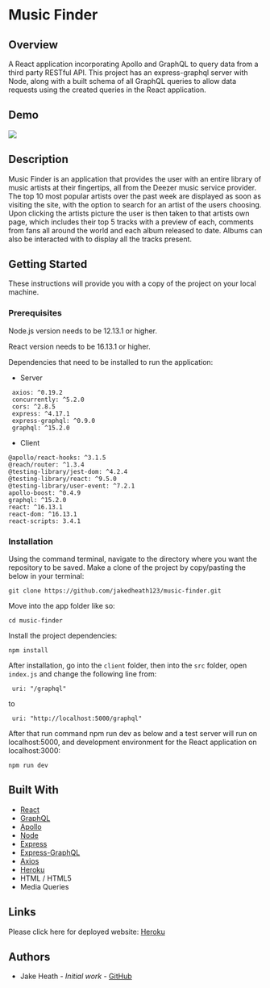 # Music Finder

## Overview
   
   A React application incorporating Apollo and GraphQL to query data from a third party RESTful API. This project has an express-graphql server with Node, along with a built schema of all GraphQL queries to allow data requests using the created queries in the React application. 
   
## Demo

![](demo.gif)
    
## Description
   
 Music Finder is an application that provides the user with an entire library of music artists at their fingertips, all from the Deezer music service provider. The top 10 most popular artists over the past week are displayed as soon as visiting the site, with the option to search for an artist of the users choosing. Upon clicking the artists picture the user is then taken to that artists own page, which includes their top 5 tracks with a preview of each, comments from fans all around the world and each album released to date. Albums can also be interacted with to display all the tracks present.
   
## Getting Started
These instructions will provide you with a copy of the project on your local machine.

### Prerequisites
      
Node.js version needs to be 12.13.1 or higher. 

React version needs to be 16.13.1 or higher.
      
Dependencies that need to be installed to run the application:

- Server
``` 
 axios: ^0.19.2
 concurrently: ^5.2.0
 cors: ^2.8.5
 express: ^4.17.1
 express-graphql: ^0.9.0
 graphql: ^15.2.0
```   
- Client
``` 
@apollo/react-hooks: ^3.1.5
@reach/router: ^1.3.4
@testing-library/jest-dom: ^4.2.4
@testing-library/react: ^9.5.0
@testing-library/user-event: ^7.2.1
apollo-boost: ^0.4.9
graphql: ^15.2.0
react: ^16.13.1
react-dom: ^16.13.1
react-scripts: 3.4.1
```   

### Installation
    
Using the command terminal, navigate to the directory where you want the repository to be saved. Make a clone of the project by copy/pasting the below in your terminal:
```
git clone https://github.com/jakedheath123/music-finder.git
```      
Move into the app folder like so:
```
cd music-finder
```
Install the project dependencies:
```
npm install
```
After installation, go into the `client` folder, then into the `src` folder, open `index.js` and change the following line from:
```
 uri: "/graphql"
```
to
```
 uri: "http://localhost:5000/graphql"
```

After that run command npm run dev as below and a test server will run on localhost:5000, and development environment for the React application on localhost:3000:
```
npm run dev
```
## Built With
- [React](https://reactjs.org/)
- [GraphQL](https://graphql.org/)
- [Apollo](https://www.apollographql.com/)
- [Node](https://nodejs.org/en/)
- [Express](https://expressjs.com/)
- [Express-GraphQL](https://github.com/graphql/express-graphql)
- [Axios](https://www.npmjs.com/package/axios)
- [Heroku](https://www.heroku.com/)
- HTML / HTML5
- Media Queries


## Links

Please click here for deployed website:
[Heroku](https://music-finder-project.herokuapp.com/)
        
## Authors
        
- Jake Heath - *Initial work* - [GitHub](https://github.com/jakedheath123)
        
